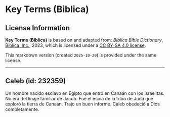 # Key Terms (Biblica)

## License Information

**Key Terms (Biblica)** is based on and adapted from: _Biblica Bible Dictionary_, [Biblica, Inc.](https://www.biblica.com/), 2023, which is licensed under a [CC BY-SA 4.0 license](https://creativecommons.org/licenses/by-sa/4.0/legalcode.en).

This markdown version (created `2025-10-20`) is provided under the same license.



--------------------------------

## Caleb (id: 232359)

Un hombre nacido esclavo en Egipto que entró en Canaán con los israelitas. No era del linaje familiar de Jacob. Fue el espía de la tribu de Judá que exploró la tierra de Canaán. Trajo un buen informe. Caleb obedeció a Dios completamente.


